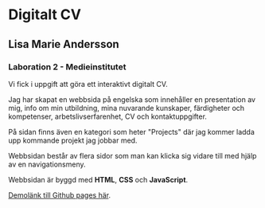 # Digitalt CV

## Lisa Marie Andersson

### Laboration 2 - Medieinstitutet

Vi fick i uppgift att göra ett interaktivt digitalt CV.

Jag har skapat en webbsida på engelska som innehåller en presentation av mig, info om min utbildning, mina nuvarande kunskaper, färdigheter och kompetenser, arbetslivserfarenhet, CV och kontaktuppgifter. 

På sidan finns även en kategori som heter "Projects" där jag kommer ladda upp kommande projekt jag jobbar med. 

Webbsidan består av flera sidor som man kan klicka sig vidare till med hjälp av en navigationsmeny. 

Webbsidan är byggd med **HTML**, **CSS** och **JavaScript**.

[Demolänk till Github pages här](https://lisamarieandersson.github.io/cv/).